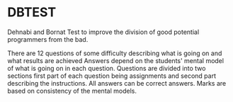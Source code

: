 # DBTEST
Dehnabi and Bornat Test to improve the division of good potential programmers from the bad.

There are 12 questions of some difficulty describing what is going on and what results are achieved 
Answers depend on the students' mental model of what is going on in each question.
Questions are divided into two sections first part of each question being assignments and second part describing the instructions.
All answers can be correct answers. 
Marks are based on consistency of the mental models.
